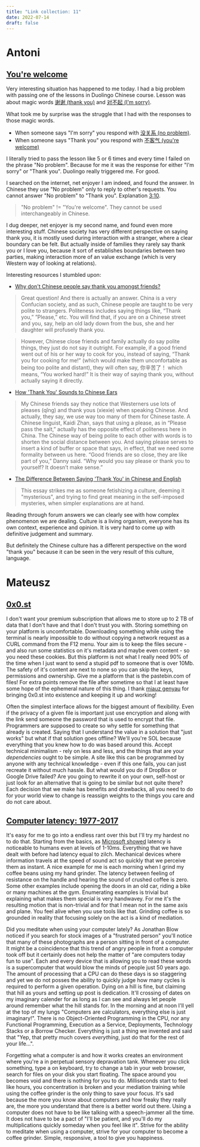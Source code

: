 ```yaml
---
title: "Link collection: 11"
date: 2022-07-14
draft: false
---
```


# Antoni

## [You're welcome](https://www.youtube.com/watch?v=79DijItQXMM)

Very interesting situation has happened to me today. I had a big problem with passing one of the lessons in Duolingo Chinese course. Lesson was about magic words [谢谢 (thank you)](https://www.mdbg.net/chinese/dictionary?page=worddict&wdrst=0&wdqb=thank+you) and [对不起 (I'm sorry)](https://www.mdbg.net/chinese/dictionary?page=worddict&wdrst=0&wdqb=excuse+me). 

What took me by surprise was the struggle that I had with the responses to those magic words. 
- When someone says "I'm sorry" you respond with [没关系 (no problem)](没关系). 
- When someone says "Thank you" you respond with [不客气 (you're welcome)](不客气)

I literally tried to pass the lesson like 5 or 6 times and every time I failed on the phrase "No problem". Because for me it was the response for either "I'm sorry" or "Thank you". Duolingo really triggered me. For good.

I searched on the internet, net enjoyer I am indeed, and found the answer. In Chinese they use "No problem" only to reply to other's requests. You cannot answer "No problem" to "Thank you". Explanation [3:10](https://www.youtube.com/watch?v=M_j7sxxW078).

> "No problem" != "You're welcome". They cannot be used interchangeably in Chinese.

I dug deeper, net enjoyer is my second name, and found even more interesting stuff. Chinese society has very different perspective on saying thank you, it is mostly used during interaction with a stranger, where a clear boundary can be felt. But actually inside of families they rarely say thank you or I love you, because it sort of establishes boundaries between two parties, making interaction more of an value exchange (which is very Western way of looking at relations). 

Interesting resources I stumbled upon:  
- [Why don't Chinese people say thank you amongst friends?](https://www.quora.com/Why-dont-Chinese-people-say-thank-you-amongst-friends)

> Great question! And there is actually an answer. China is a very Confucian society, and as such, Chinese people are taught to be very polite to strangers. Politeness includes saying things like, “Thank you,” ”Please,” etc. You will find that, if you are on a Chinese street and you, say, help an old lady down from the bus, she and her daughter will profusely thank you.

> However, Chinese close friends and family actually do say polite things, they just do not say it outright. For example, if a good friend went out of his or her way to cook for you, instead of saying, “Thank you for cooking for me!” (which would make them unconfortable as being too polite and distant), they will often say, 你辛苦了！ which means, “You worked hard!” It is their way of saying thank you, without actually saying it directly.

- [How 'Thank You' Sounds to Chinese Ears](https://www.theatlantic.com/international/archive/2015/06/thank-you-chinese/395660/)

> My Chinese friends say they notice that Westerners use lots of pleases (qǐng) and thank yous (xiexie) when speaking Chinese. And actually, they say, we use way too many of them for Chinese taste. A Chinese linguist, Kaidi Zhan, says that using a please, as in “Please pass the salt,” actually has the opposite effect of politeness here in China. The Chinese way of being polite to each other with words is to shorten the social distance between you. And saying please serves to insert a kind of buffer or space that says, in effect, that we need some formality between us here. “Good friends are so close, they are like part of you,” Danny said. “Why would you say please or thank you to yourself? It doesn’t make sense.”

- [The Difference Between Saying 'Thank You' in Chinese and English](https://news.ycombinator.com/item?id=9710950)

> This essay strikes me as someone fetishizing a culture, deeming it "mysterious", and trying to find great meaning in the self-imposed mysteries, when simpler explanations are at hand. 

Reading through forum answers we can clearly see with how complex phenomenon we are dealing. Culture is a living organism, everyone has its own context, experience and opinion. It is very hard to come up with definitive judgement and summary. 

But definitely the Chinese culture has a different perspective on the word "thank you" because it can be seen in the very result of this culture, language.

# Mateusz

## [0x0.st](0x0.st)

I don't want your premium subscription that allows me to store up to 2 TB of data that I don't have and that I don't trust you with.
Storing something on your platform is uncomfortable.
Downloading something while using the terminal is nearly impossible to do without copying a network request as a CURL command from the F12 menu.
Your aim is to keep the files secure - and also run some statistics on it's metadata and maybe even content - so you need these cookies.
But this platform is not what I really need 90% of the time when I just want to send a stupid pdf to someone that is over 10Mb.
The safety of it's content are next to none so you can skip the keys, permissions and ownership.
Give me a platform that is the pastebin.com of files!
For extra points remove the file after sometime so that I at least have some hope of the ephemeral nature of this thing.
I thank [miauz genyau](https://movsw.0x0.st/@mia) for bringing 0x0.st into existence and keeping it up and working!

Often the simplest interface allows for the biggest amount of flexibility.
Even if the privacy of a given file is important just use encryption and along with the link send someone the password that is used to encrypt that file.
Programmers are supposed to create so why settle for something that already is created.
Saying that I understand the value in a solution that "just works" but what if that solution goes offline?
We'll you're SOL because everything that you knew how to do was based around this.
Accept technical minimalism - rely on less and less, and the things that are your _dependencies_ ought to be simple.
A site like this can be programmed by anyone with any technical knowledge - even if this one fails, you can just recreate it without much hassle.
But what would you do if DropBox or Google Drive failed?
Are you going to rewrite it on your own, self-host or just look for an alternative that is going to be similar but not quite there?
Each decision that we make has benefits and drawbacks, all you need to do for your world view to change is reassign weights to the things you care and do not care about.

## [Computer latency: 1977-2017](https://danluu.com/input-lag/)

It's easy for me to go into a endless rant over this but I'll try my hardest no to do that.
Starting from the basics, as [Microsoft showed](https://www.youtube.com/watch?v=vOvQCPLkPt4) latency is noticeable to humans even at levels of 1-10ms.
Everything that we have dealt with before had latency equal to zilch.
Mechanical devices where information travels at the speed of sound act so quickly that we perceive them as instant.
A nice example for me is each morning when I grind my coffee beans using my hand grinder.
The latency between feeling of resistance on the handle and hearing the sound of crushed coffee is zero.
Some other examples include opening the doors in an old car, riding a bike or many machines at the gym.
Enumerating examples is trivial but explaining what makes them special is very handwavey.
For me it's the resulting motion that is non-trivial and for that I mean not in the same axis and plane.
You feel alive when you use tools like that.
Grinding coffee is so grounded in reality that focusing solely on the act is a kind of mediation.

Did you meditate when using your computer lately?
As Jonathan Blow noticed if you search for stock images of a "frustrated person" you'll notice that many of these photographs are a person sitting in front of a computer. 
It might be a coincidence that this trend of angry people in front a computer took off but it certainly does not help the matter of "are computers today fun to use".
Each and every device that is allowing you to read these words is a supercomputer that would blow the minds of people just 50 years ago.
The amount of processing that a CPU can do these days is so staggering and yet we do not posses the ability to quickly judge how many cycles is required to perform a given operation.
Dying on a hill is fine, but claiming that hill as yours and setting up post is dedication.
It'll crossing of dates on my imaginary calender for as long as I can see and always let people around remember what the hill stands for.
In the morning and at noon I'll yell at the top of my lungs "Computers are calculators, everything else is just imaginary!".
There is no Object-Oriented Programming in the CPU, nor any Functional Programming, Execution as a Service, Deployments, Technology Stacks or a Borrow Checker.
Everything is just a thing we invented and said that "Yep, that pretty much covers _everything_, just do that for the rest of your life...".

Forgetting what a computer is and how it works creates an environment where you're a in perpetual sensory depravation tank.
Whenever you click something, type a on keyboard, try to change a tab in your web browser, search for files on your disk you start floating.
The space around you becomes void and there is nothing for you to do.
Milliseconds start to feel like hours, you concentration is broken and your mediation training while using the coffee grinder is the only thing to save your focus.
It's sad because the more you know about computers and how freaky they really are, the more you understand that there is a better world out there.
Using a computer does not have to be like talking with a speech-jammer all the time.
It does not have to be a pact of "I'll be patient, and you'll do my multiplications quickly someday when you feel like it".
Strive for the ability to meditate when using a computer, strive for your computer to become a coffee grinder.
Simple, responsive, a tool to give you happiness.
